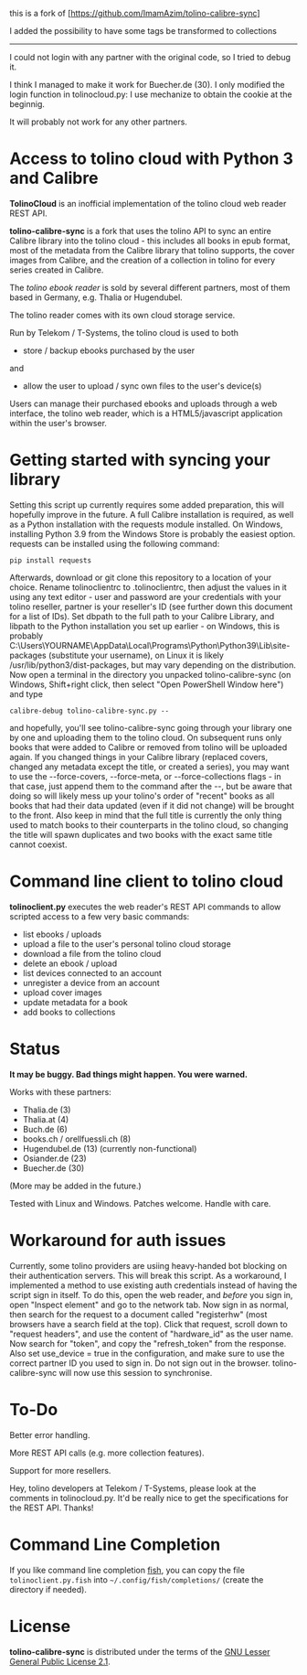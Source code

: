 this is a fork of [https://github.com/ImamAzim/tolino-calibre-sync]

I added the possibility to have some tags be transformed to collections


---

I could not login with any partner with the original code, so I tried to debug it.

I think I managed to make it work for Buecher.de (30). I only modified the login function in tolinocloud.py: I use mechanize to obtain the cookie at the beginnig.

It will probably not work for any other partners.

Access to tolino cloud with Python 3 and Calibre
================================================

**TolinoCloud** is an inofficial implementation of the tolino cloud
web reader REST API.

**tolino-calibre-sync** is a fork that uses the tolino API to sync an entire
Calibre library into the tolino cloud - this includes all books in epub
format, most of the metadata from the Calibre library that tolino supports,
the cover images from Calibre, and the creation of a collection in tolino
for every series created in Calibre.

The *tolino ebook reader* is sold by several different partners, most
of them based in Germany, e.g. Thalia or Hugendubel.

The tolino reader comes with its own cloud storage service.

Run by Telekom / T-Systems, the tolino cloud is used to both

- store / backup ebooks purchased by the user

and

- allow the user to upload / sync own files to the user's device(s)

Users can manage their purchased ebooks and uploads through a web
interface, the tolino web reader, which is a HTML5/javascript
application within the user's browser.

Getting started with syncing your library
=========================================
Setting this script up currently requires some added preparation, this will
hopefully improve in the future.  A full Calibre installation is required, as well as a
Python installation with the requests module installed.  On Windows, installing
Python 3.9 from the Windows Store is probably the easiest option.  requests can be installed using the following command:
```
pip install requests
```
Afterwards, download or git clone this repository to a location of your choice.  Rename tolinoclientrc to .tolinoclientrc, then adjust the values in it using any text editor - user and password are your credentials with your tolino reseller, partner is your reseller's ID (see further down this document for a list of IDs). Set dbpath to the full path to your Calibre Library, and libpath to the Python installation you set up earlier - on Windows, this is probably C:\Users\YOURNAME\AppData\Local\Programs\Python\Python39\Lib\site-packages (substitute your username), on Linux it is likely /usr/lib/python3/dist-packages, but may vary depending on the distribution.  Now open a terminal in the directory you unpacked tolino-calibre-sync (on Windows, Shift+right click, then select "Open PowerShell Window here") and type
```
calibre-debug tolino-calibre-sync.py --
```
and hopefully, you'll see tolino-calibre-sync going through your library one by one and uploading them to the tolino cloud.  On subsequent runs only books that were added to Calibre or removed from tolino will be uploaded again.  If you changed things in your Calibre library (replaced covers, changed any metadata except the title, or created a series), you may want to use the --force-covers, --force-meta, or --force-collections flags - in that case, just append them to the command after the --, but be aware that doing so will likely mess up your tolino's order of "recent" books as all books that had their data updated (even if it did not change) will be brought to the front.  Also keep in mind that the full title is currently the only thing used to match books to their counterparts in the tolino cloud, so changing the title will spawn duplicates and two books with the exact same title cannot coexist.

Command line client to tolino cloud
===================================

**tolinoclient.py** executes the web reader's REST API commands
to allow scripted access to a few very basic commands:

- list ebooks / uploads
- upload a file to the user's personal tolino cloud storage
- download a file from the tolino cloud
- delete an ebook / upload
- list devices connected to an account
- unregister a device from an account
- upload cover images
- update metadata for a book
- add books to collections

Status
======

**It may be buggy. Bad things might happen. You were warned.**

Works with these partners:
- Thalia.de (3)
- Thalia.at (4)
- Buch.de (6)
- books.ch / orellfuessli.ch (8)
- Hugendubel.de (13) (currently non-functional)
- Osiander.de (23)
- Buecher.de (30)

(More may be added in the future.)

Tested with Linux and Windows. Patches welcome. Handle with care.

Workaround for auth issues
=====
Currently, some tolino providers are usiing heavy-handed bot blocking
on their authentication servers.  This will break this script.  As a
workaround, I implemented a method to use existing auth credentials
instead of having the script sign in itself.  To do this, open the web
reader, and *before* you sign in, open "Inspect element" and go to the
network tab.  Now sign in as normal, then search for the request to
a document called "registerhw" (most browsers have a search field at the
top).  Click that request, scroll down to "request headers", and use
the content of "hardware_id" as the user name.  Now search for "token", and
copy the "refresh_token" from the response.  Also set use_device = true in
the configuration, and make sure to use the correct partner ID you used to
sign in.  Do not sign out in the browser.  tolino-calibre-sync will now use
this session to synchronise.

To-Do
=====

Better error handling.

More REST API calls (e.g. more collection features).

Support for more resellers.

Hey, tolino developers at Telekom / T-Systems, please look at
the comments in tolinocloud.py. It'd be really nice to get the
specifications for the REST API. Thanks!

Command Line Completion
=======================

If you like command line completion [fish](https://fishshell.com/), you can copy the file `tolinoclient.py.fish` into `~/.config/fish/completions/` (create the directory if needed).

License
=======

**tolino-calibre-sync** is distributed under the terms of the
[GNU Lesser General Public License 2.1](http://www.gnu.org/licenses/lgpl-2.1.txt).
